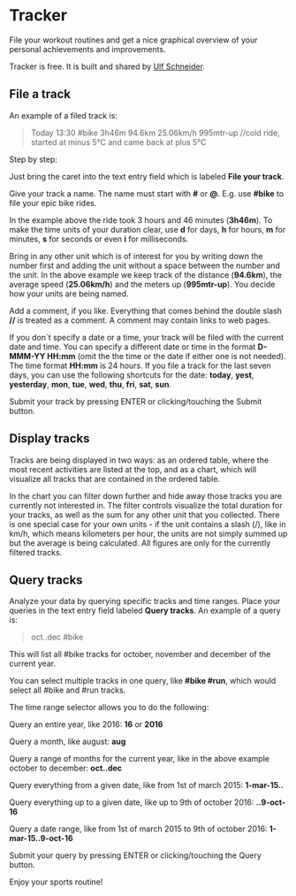 Tracker
===

File your workout routines and get a nice graphical
overview of your personal achievements and improvements.

Tracker is free. It is built and shared by [Ulf Schneider](http://ulf.codes).

File a track
---

An example of a filed track is:

> Today 13:30 #bike 3h46m 94.6km 25.06km/h 995mtr-up //cold ride, started at minus 5°C and came back at plus 5°C

Step by step:

Just bring the caret into the text entry field which is labeled **File your track**.

Give your track a name. The name must start with **#** or **@**. E.g. use **#bike** to file your epic bike rides.

In the example above the ride took 3 hours and 46 minutes (**3h46m**). To make the time units of your duration
clear, use **d** for days, **h** for hours, **m** for minutes, **s** for seconds or even **i** for milliseconds.

Bring in any other unit which is of interest for you by writing down the number first and adding the unit without
a space between the number and the unit. In the above example we keep track of the distance (**94.6km**), the average
speed (**25.06km/h**) and the meters up (**995mtr-up**). You decide how your units are being named.

Add a comment, if you like. Everything that comes behind the double slash **//** is treated as a comment.
A comment may contain links to web pages.

If you don´t specify a date or a time, your track will be filed with the current date and time.
You can specify a different date or time in the format **D-MMM-YY HH:mm** (omit the the time or the date if either one is not needed).
The time format **HH:mm** is 24 hours. If you file a track for the last seven days, you can use the following shortcuts for the date:
**today**, **yest**, **yesterday**, **mon**, **tue**, **wed**, **thu**, **fri**, **sat**, **sun**.

Submit your track by pressing ENTER or clicking/touching the Submit button.

Display tracks
---

Tracks are being displayed in two ways: as an ordered table, where the most recent activities are listed at the top,
and as a chart, which will visualize all tracks that are contained in the ordered table.

In the chart you can filter down further and hide away those tracks you are currently not interested in.
The filter controls visualize the total duration for your tracks, as well as the sum for any other unit that you collected.
There is one special case for your own units - if the unit contains a slash (/), like in km/h, which means kilometers per hour, the
units are not simply summed up but the average is being calculated. All figures are only for the currently filtered tracks.

Query tracks
---

Analyze your data by querying specific tracks and time ranges.
Place your queries in the text entry field labeled **Query tracks**. An example of a query is:

> oct..dec #bike

This will list all #bike tracks for october, november and december of the current year.

You can select multiple tracks in one query, like **#bike #run**, which would select all #bike and #run tracks.

The time range selector allows you to do the following:

Query an entire year, like 2016: **16** or **2016**

Query a month, like august: **aug**

Query a range of months for the current year, like in the above example october to december: **oct..dec**

Query everything from a given date, like from 1st of march 2015: **1-mar-15..**

Query everything up to a given date, like up to 9th of october 2016: **..9-oct-16**

Query a date range, like from 1st of march 2015 to 9th of october 2016: **1-mar-15..9-oct-16**

Submit your query by pressing ENTER or clicking/touching the Query button.


Enjoy your sports routine!

